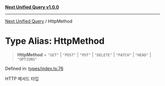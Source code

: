 [**Next Unified Query v1.0.0**](../README.md)

***

[Next Unified Query](../globals.md) / HttpMethod

# Type Alias: HttpMethod

> **HttpMethod** = `"GET"` \| `"POST"` \| `"PUT"` \| `"DELETE"` \| `"PATCH"` \| `"HEAD"` \| `"OPTIONS"`

Defined in: [types/index.ts:76](https://github.com/newExpand/next-unified-query/blob/main/packages/core/src/types/index.ts#L76)

HTTP 메서드 타입
